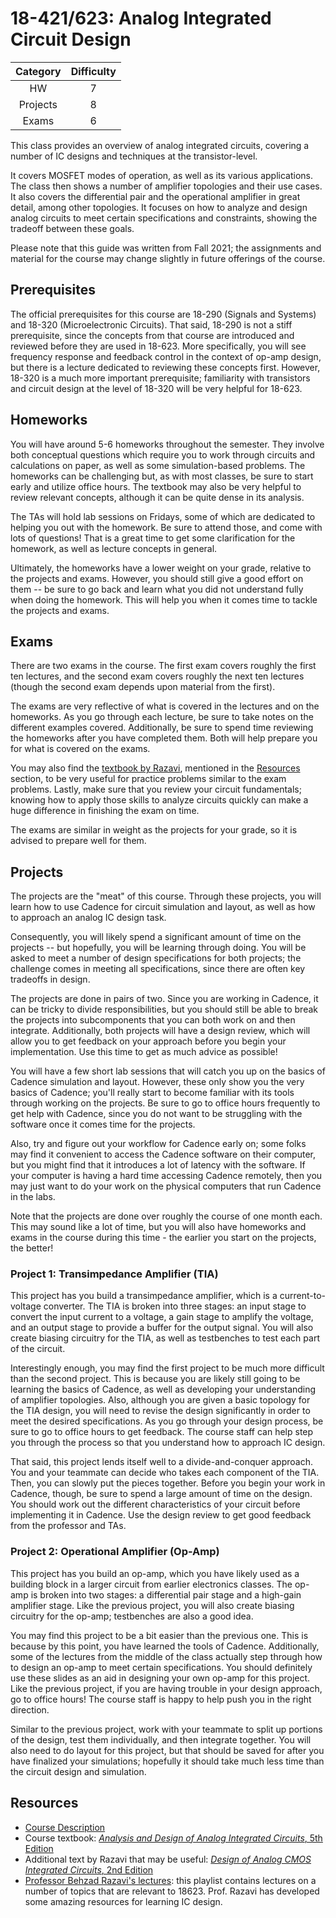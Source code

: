 # 18-421/623: Analog Integrated Circuit Design

| Category | Difficulty |
|:-:       | :-:        |
| HW       | 7          |
| Projects | 8          |
| Exams    | 6          |

This class provides an overview of analog integrated circuits, covering a number of IC designs and techniques at the transistor-level.

It covers MOSFET modes of operation, as well as its various applications. The class then shows a number of amplifier topologies and their use cases. It also covers the differential pair and the operational amplifier in great detail, among other topologies. It focuses on how to analyze and design analog circuits to meet certain specifications and constraints, showing the tradeoff between these goals.

Please note that this guide was written from Fall 2021; the assignments and material for the course may change slightly in future offerings of the course.

## Prerequisites

The official prerequisites for this course are 18-290 (Signals and Systems) and 18-320 (Microelectronic Circuits). That said, 18-290 is not a stiff prerequisite, since the concepts from that course are introduced and reviewed before they are used in 18-623. More specifically, you will see frequency response and feedback control in the context of op-amp design, but there is a lecture dedicated to reviewing these concepts first. However, 18-320 is a much more important prerequisite; familiarity with transistors and circuit design at the level of 18-320 will be very helpful for 18-623.

## Homeworks

You will have around 5-6 homeworks throughout the semester. They involve both conceptual questions which require you to work through circuits and calculations on paper, as well as some simulation-based problems. The homeworks can be challenging but, as with most classes, be sure to start early and utilize office hours. The textbook may also be very helpful to review relevant concepts, although it can be quite dense in its analysis.

The TAs will hold lab sessions on Fridays, some of which are dedicated to helping you out with the homework. Be sure to attend those, and come with lots of questions! That is a great time to get some clarification for the homework, as well as lecture concepts in general.

Ultimately, the homeworks have a lower weight on your grade, relative to the projects and exams. However, you should still give a good effort on them -- be sure to go back and learn what you did not understand fully when doing the homework. This will help you when it comes time to tackle the projects and exams.

## Exams

There are two exams in the course. The first exam covers roughly the first ten lectures, and the second exam covers roughly the next ten lectures (though the second exam depends upon material from the first).

The exams are very reflective of what is covered in the lectures and on the homeworks. As you go through each lecture, be sure to take notes on the different examples covered. Additionally, be sure to spend time reviewing the homeworks after you have completed them. Both will help prepare you for what is covered on the exams.

You may also find the [textbook by Razavi](https://amzn.to/3Omil71), mentioned in the [Resources](#resources) section, to be very useful for practice problems similar to the exam problems. Lastly, make sure that you review your circuit fundamentals; knowing how to apply those skills to analyze circuits quickly can make a huge difference in finishing the exam on time.

The exams are similar in weight as the projects for your grade, so it is advised to prepare well for them.

## Projects

The projects are the "meat" of this course. Through these projects, you will learn how to use Cadence for circuit simulation and layout, as well as how to approach an analog IC design task.

Consequently, you will likely spend a significant amount of time on the projects -- but hopefully, you will be learning through doing. You will be asked to meet a number of design specifications for both projects; the challenge comes in meeting all specifications, since there are often key tradeoffs in design.

The projects are done in pairs of two. Since you are working in Cadence, it can be tricky to divide responsibilities, but you should still be able to break the projects into subcomponents that you can both work on and then integrate.
Additionally, both projects will have a design review, which will allow you to get feedback on your approach before you begin your implementation. Use this time to get as much advice as possible!

You will have a few short lab sessions that will catch you up on the basics of Cadence simulation and layout. However, these only show you the very basics of Cadence; you'll really start to become familiar with its tools through working on the projects. Be sure to go to office hours frequently to get help with Cadence, since you do not want to be struggling with the software once it comes time for the projects.

Also, try and figure out your workflow for Cadence early on; some folks may find it convenient to access the Cadence software on their computer, but you might find that it introduces a lot of latency with the software. If your computer is having a hard time accessing Cadence remotely, then you may just want to do your work on the physical computers that run Cadence in the labs.

Note that the projects are done over roughly the course of one month each. This may sound like a lot of time, but you will also have homeworks and exams in the course during this time - the earlier you start on the projects, the better!

### Project 1: Transimpedance Amplifier (TIA)

This project has you build a transimpedance amplifier, which is a current-to-voltage converter. The TIA is broken into three stages: an input stage to convert the input current to a voltage, a gain stage to amplify the voltage, and an output stage to provide a buffer for the output signal. You will also create biasing circuitry for the TIA, as well as testbenches to test each part of the circuit.

Interestingly enough, you may find the first project to be much more difficult than the second project. This is because you are likely still going to be learning the basics of Cadence, as well as developing your understanding of amplifier topologies.
Also, although you are given a basic topology for the TIA design, you will need to revise the design significantly in order to meet the desired specifications. As you go through your design process, be sure to go to office hours to get feedback. The course staff can help step you through the process so that you understand how to approach IC design.

That said, this project lends itself well to a divide-and-conquer approach. You and your teammate can decide who takes each component of the TIA. Then, you can slowly put the pieces together.
Before you begin your work in Cadence, though, be sure to spend a large amount of time on the design. You should work out the different characteristics of your circuit before implementing it in Cadence. Use the design review to get good feedback from the professor and TAs.

### Project 2: Operational Amplifier (Op-Amp)

This project has you build an op-amp, which you have likely used as a building block in a larger circuit from earlier electronics classes. The op-amp is broken into two stages: a differential pair stage and a high-gain amplifier stage. Like the previous project, you will also create biasing circuitry for the op-amp; testbenches are also a good idea.

You may find this project to be a bit easier than the previous one. This is because by this point, you have learned the tools of Cadence.
Additionally, some of the lectures from the middle of the class actually step through how to design an op-amp to meet certain specifications. You should definitely use these slides as an aid in designing your own op-amp for this project. Like the previous project, if you are having trouble in your design approach, go to office hours! The course staff is happy to help push you in the right direction.

Similar to the previous project, work with your teammate to split up portions of the design, test them individually, and then integrate together. You will also need to do layout for this project, but that should be saved for after you have finalized your simulations; hopefully it should take much less time than the circuit design and simulation.

## Resources

- [Course Description](https://courses.ece.cmu.edu/18623)
- Course textbook: [_Analysis and Design of Analog Integrated Circuits_, 5th Edition](https://amzn.to/39yyU0W)
- Additional text by Razavi that may be useful: [_Design of Analog CMOS Integrated Circuits_, 2nd Edition](https://amzn.to/3Omil71)
- [Professor Behzad Razavi's lectures](https://www.youtube.com/playlist?list=PLyYrySVqmyVPzvVlPW-TTzHhNWg1J_0LU): this playlist contains lectures on a number of topics that are relevant to 18623. Prof. Razavi has developed some amazing resources for learning IC design.
